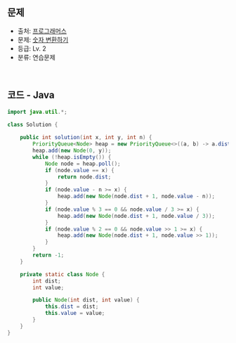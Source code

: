 ## 문제

- 출처: [프로그래머스](https://school.programmers.co.kr/)
- 문제: [숫자 변환하기](https://school.programmers.co.kr/learn/courses/30/lessons/154538)
- 등급: Lv. 2
- 분류: 연습문제

<br>

## 코드 - Java

```java
import java.util.*;

class Solution {
    
    public int solution(int x, int y, int n) {
        PriorityQueue<Node> heap = new PriorityQueue<>((a, b) -> a.dist - b.dist);
        heap.add(new Node(0, y));
        while (!heap.isEmpty()) {
            Node node = heap.poll();
            if (node.value == x) {
                return node.dist;
            }
            if (node.value - n >= x) {
                heap.add(new Node(node.dist + 1, node.value - n));
            }
            if (node.value % 3 == 0 && node.value / 3 >= x) {
                heap.add(new Node(node.dist + 1, node.value / 3));
            }
            if (node.value % 2 == 0 && node.value >> 1 >= x) {
                heap.add(new Node(node.dist + 1, node.value >> 1));
            }
        }
        return -1;
    }

    private static class Node {
        int dist;
        int value;

        public Node(int dist, int value) {
            this.dist = dist;
            this.value = value;
        }
    }
}
```

[//]: # (<br>)

[//]: # (### 해설)
